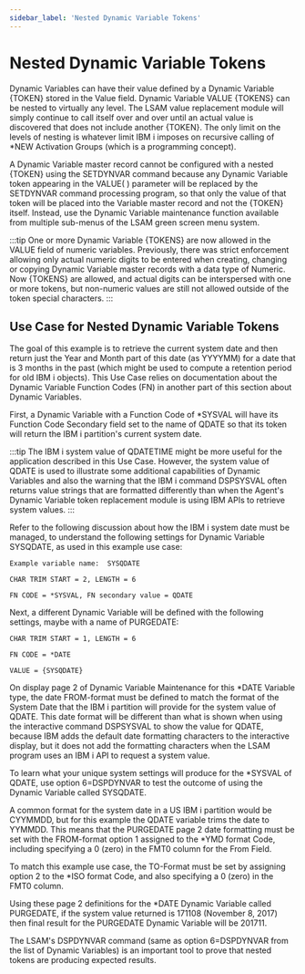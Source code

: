 ```yaml
---
sidebar_label: 'Nested Dynamic Variable Tokens'
---
```


# Nested Dynamic Variable Tokens

Dynamic Variables can have their value defined by a Dynamic Variable {TOKEN} stored in the Value field. Dynamic Variable VALUE {TOKENS} can be nested to virtually any level. The LSAM value replacement module will simply continue to call itself over and over until an actual value is discovered that does not include another {TOKEN}. The only limit on the levels of nesting is whatever limit IBM i imposes on recursive calling of \*NEW Activation Groups (which is a programming concept).

A Dynamic Variable master record cannot be configured with a nested {TOKEN} using the SETDYNVAR command because any Dynamic Variable token appearing in the VALUE( ) parameter will be replaced by the SETDYNVAR command processing program, so that only the value of that token will be placed into the Variable master record and not the {TOKEN} itself. Instead, use the Dynamic Variable maintenance function available from multiple sub-menus of the LSAM green screen menu system.

:::tip
One or more Dynamic Variable {TOKENS} are now allowed in the VALUE field of numeric variables. Previously, there was strict enforcement allowing only actual numeric digits to be entered when creating, changing or copying Dynamic Variable master records with a data type of Numeric. Now {TOKENS} are allowed, and actual digits can be interspersed with one or more tokens, but non-numeric values are still not allowed outside of the token special characters.
:::

## Use Case for Nested Dynamic Variable Tokens

The goal of this example is to retrieve the current system date and then return just the Year and Month part of this date (as YYYYMM) for a date that is 3 months in the past (which might be used to compute a retention period for old IBM i objects). This Use Case relies on documentation about the Dynamic Variable Function Codes (FN) in another part of this section about Dynamic Variables.

First, a Dynamic Variable with a Function Code of \*SYSVAL will have its Function Code Secondary field set to the name of QDATE so that its token will return the IBM i partition's current system date.

:::tip
The IBM i system value of QDATETIME might be more useful for the application described in this Use Case. However, the system value of QDATE is used to illustrate some additional capabilities of Dynamic Variables and also the warning that the IBM i command DSPSYSVAL often returns value strings that are formatted differently than when the Agent's Dynamic Variable token replacement module is using IBM APIs to retrieve system values.
:::

Refer to the following discussion about how the IBM i system date must be managed, to understand the following settings for Dynamic Variable SYSQDATE, as used in this example use case:
```
Example variable name:  SYSQDATE

CHAR TRIM START = 2, LENGTH = 6

FN CODE = *SYSVAL, FN secondary value = QDATE
```
Next, a different Dynamic Variable will be defined with the following settings, maybe with a name of PURGEDATE:
```
CHAR TRIM START = 1, LENGTH = 6

FN CODE = *DATE

VALUE = {SYSQDATE}
```
On display page 2 of Dynamic Variable Maintenance for this \*DATE Variable type, the date FROM-format must be defined to match the format of the System Date that the IBM i partition will provide for the system value of QDATE. This date format will be different than what is shown when using the interactive command DSPSYSVAL to show the value for QDATE, because IBM adds the default date formatting characters to the interactive display, but it does not add the formatting characters when the LSAM program uses an IBM i API to request a system value.

To learn what your unique system settings will produce for the *SYSVAL of QDATE, use option 6=DSPDYNVAR to test the outcome of using the Dynamic Variable called SYSQDATE.

A common format for the system date in a US IBM i partition would be CYYMMDD, but for this example the QDATE variable trims the date to YYMMDD. This means that the PURGEDATE page 2 date formatting must be set with the FROM-format option 1 assigned to the \*YMD format Code, including specifying a 0 (zero) in the FMT0 column for the From Field.

To match this example use case, the TO-Format must be set by assigning option 2 to the *ISO format Code, and also specifying a 0 (zero) in the FMT0 column.

Using these page 2 definitions for the *DATE Dynamic Variable called PURGEDATE, if the system value returned is 171108 (November 8, 2017) then final result for the PURGEDATE Dynamic Variable will be 201711. 

The LSAM's DSPDYNVAR command (same as option 6=DSPDYNVAR from the list of Dynamic Variables) is an important tool to prove that nested tokens are producing expected results.